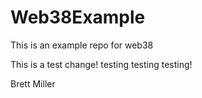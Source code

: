 # Web38Example
This is an example repo for web38


This is a test change! testing testing testing! 

Brett Miller
